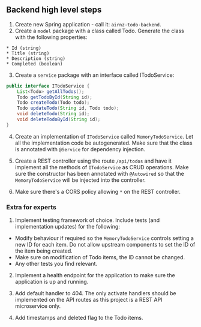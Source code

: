 ## Backend high level steps

1. Create new Spring application - call it: ```airnz-todo-backend```.
2. Create a ```model``` package with a class called Todo. Generate the class with the following properties:
```
* Id (string)
* Title (string)
* Description (string)
* Completed (boolean)
```

3. Create a ```service``` package with an interface called ITodoService:

```java
public interface ITodoService {
    List<Todo> getAllTodos();
    Todo getTodoById(String id);
    Todo createTodo(Todo todo);
    Todo updateTodo(String id, Todo todo);
    void deleteTodo(String id);
    void deleteTodoById(String id);
}
```

4. Create an implementation of ```ITodoService``` called ```MemoryTodoService```. Let all the implementation code be autogenerated. Make sure that the class is annotated with ```@Service``` for dependency injection.

5. Create a REST controller using the route ```/api/todos``` and have it implement all the methods of ```ITodoService``` as CRUD operations. Make sure the constructor has been annotated with ```@Autowired``` so that the ```MemoryTodoService``` will be injected into the controller.

6. Make sure there's a CORS policy allowing ```*``` on the REST controller.

### Extra for experts

1. Implement testing framework of choice. Include tests (and implementation updates) for the following:

* Modify behaviour if required so the ```MemoryTodoService``` controls setting a new ID for each item. Do not allow upstream components to set the ID of the item being created.
* Make sure on modification of Todo items, the ID cannot be changed.
* Any other tests you find relevant.

2. Implement a health endpoint for the application to make sure the application is up and running.

3. Add default handler to 404. The only activate handlers should be implemented on the API routes as this project is a REST API microservice only.

4. Add timestamps and deleted flag to the Todo items.